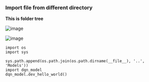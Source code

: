 ### Import file from different directory
**This is folder tree**

![image](https://github.com/Clapboiz/Set-up-Tool-App/assets/112185647/ebfc1972-d0ee-44f7-81b7-923c58350376)

![image](https://github.com/Clapboiz/Set-up-Tool-App/assets/112185647/f367f768-6b2c-4e45-89b4-4faee9cab7c4)

```
import os
import sys

sys.path.append(os.path.join(os.path.dirname(__file__), '..', 'Models'))
import dqn_model
dqn_model.dev_hello_world()
```

